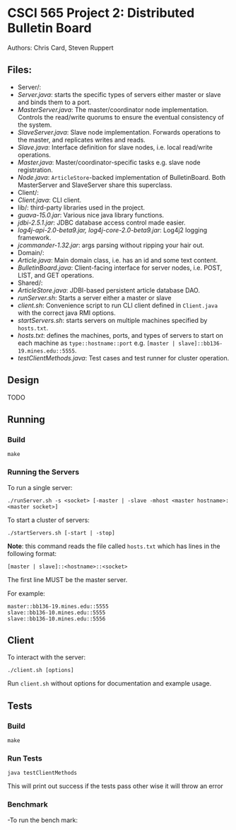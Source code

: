 # CSCI 565 Project 2: Distributed Bulletin Board

Authors: Chris Card, Steven Ruppert

## Files:

- Server/:
 - *Server.java*: starts the specific types of servers either master or slave
    and binds them to a port.
 - *MasterServer.java*: The master/coordinator node implementation. Controls the read/write
   quorums to ensure the eventual consistency of the system.
 - *SlaveServer.java*: Slave node implementation. Forwards operations to the master, and
   replicates writes and reads.
 - *Slave.java*: Interface definition for slave nodes, i.e. local read/write operations.
 - *Master.java*: Master/coordinator-specific tasks e.g. slave node registration.
 - *Node.java*: `ArticleStore`-backed implementation of BulletinBoard. Both MasterServer and
    SlaveServer share this superclass.
- Client/:
 - *Client.java*: CLI client.
- lib/: third-party libraries used in the project.
 - *guava-15.0.jar*: Various nice java library functions.
 - *jdbi-2.5.1.jar*: JDBC database access control made easier.
 - *log4j-api-2.0-beta9.jar, log4j-core-2.0-beta9.jar*: Log4j2 logging framework.
 - *jcommander-1.32.jar*: args parsing without ripping your hair out.
- Domain/:
 - *Article.java*: Main domain class, i.e. has an id and some text content.
 - *BulletinBoard.java*: Client-facing interface for server nodes, i.e. POST, LIST, and GET
   operations.
- Shared/:
 - *ArticleStore.java*: JDBI-based persistent article database DAO.
- *runServer.sh*: Starts a server either a master or slave
- *client.sh*: Convenience script to run CLI client defined in `Client.java` with the
  correct java RMI options.
- *startServers.sh*: starts servers on multiple machines specified by `hosts.txt`.
- *hosts.txt*: defines the machines, ports, and types of servers to start on each machine
   as `type::hostname::port` e.g. `[master | slave]::bb136-19.mines.edu::5555`.
- *testClientMethods.java*: Test cases and test runner for cluster operation.

## Design

TODO

## Running

### Build

    make

### Running the Servers

To run a single server:

    ./runServer.sh -s <socket> [-master | -slave -mhost <master hostname>:<master socket>]

To start a cluster of servers:

    ./startServers.sh [-start | -stop]

**Note**: this command reads the file called `hosts.txt` which has
lines in the following format:

    [master | slave]::<hostname>::<socket>

The first line MUST be the master server.

For example:

```
master::bb136-19.mines.edu::5555
slave::bb136-10.mines.edu::5555
slave::bb136-10.mines.edu::5556
```

## Client

To interact with the server:

    ./client.sh [options]

Run `client.sh` without options for documentation and example usage.

## Tests

### Build

    make

### Run Tests

    java testClientMethods

This will print out success if the tests pass other wise it will throw an error

### Benchmark
-To run the bench mark:


